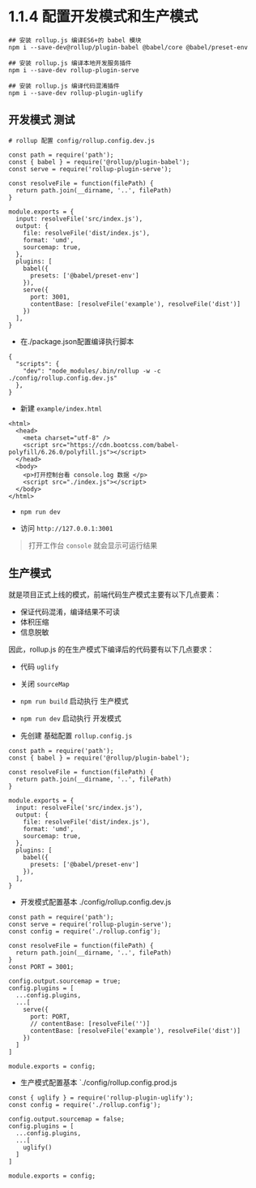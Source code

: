 # 1.1.4 配置开发模式和生产模式

```
## 安装 rollup.js 编译ES6+的 babel 模块
npm i --save-dev@rollup/plugin-babel @babel/core @babel/preset-env 

## 安装 rollup.js 编译本地开发服务插件
npm i --save-dev rollup-plugin-serve

## 安装 rollup.js 编译代码混淆插件
npm i --save-dev rollup-plugin-uglify
```


## 开发模式 测试

```
# rollup 配置 config/rollup.config.dev.js

const path = require('path');
const { babel } = require('@rollup/plugin-babel');
const serve = require('rollup-plugin-serve');

const resolveFile = function(filePath) {
  return path.join(__dirname, '..', filePath)
}

module.exports = {
  input: resolveFile('src/index.js'),
  output: {
    file: resolveFile('dist/index.js'),
    format: 'umd',
    sourcemap: true,
  }, 
  plugins: [
    babel({
      presets: ['@babel/preset-env']
    }),
    serve({
      port: 3001,
      contentBase: [resolveFile('example'), resolveFile('dist')]
    })
  ],
}
```

- 在./package.json配置编译执行脚本
```
{
  "scripts": {
    "dev": "node_modules/.bin/rollup -w -c ./config/rollup.config.dev.js"
  },
}
```


- 新建 `example/index.html `

```
<html>
  <head>
    <meta charset="utf-8" />
    <script src="https://cdn.bootcss.com/babel-polyfill/6.26.0/polyfill.js"></script>
  </head>
  <body>
    <p>打开控制台看 console.log 数据 </p>
    <script src="./index.js"></script>
  </body>
</html>
```

- `npm run dev`

- 访问 `http://127.0.0.1:3001`

>打开工作台 `console` 就会显示可运行结果



## 生产模式 

就是项目正式上线的模式，前端代码生产模式主要有以下几点要素：

- 保证代码混淆，编译结果不可读
- 体积压缩
- 信息脱敏

因此，rollup.js 的在生产模式下编译后的代码要有以下几点要求：

- 代码 `uglify`
- 关闭 `sourceMap`
- `npm run build` 启动执行 生产模式
- `npm run dev` 启动执行 开发模式



- 先创建 基础配置  `rollup.config.js`

```
const path = require('path');
const { babel } = require('@rollup/plugin-babel');

const resolveFile = function(filePath) {
  return path.join(__dirname, '..', filePath)
}

module.exports = {
  input: resolveFile('src/index.js'),
  output: {
    file: resolveFile('dist/index.js'),
    format: 'umd',
    sourcemap: true,
  }, 
  plugins: [
    babel({
      presets: ['@babel/preset-env']
    }),
  ],
}
```
- 开发模式配置基本 ./config/rollup.config.dev.js

```
const path = require('path');
const serve = require('rollup-plugin-serve');
const config = require('./rollup.config');

const resolveFile = function(filePath) {
  return path.join(__dirname, '..', filePath)
}
const PORT = 3001;

config.output.sourcemap = true;
config.plugins = [
  ...config.plugins,
  ...[
    serve({
      port: PORT,
      // contentBase: [resolveFile('')]
      contentBase: [resolveFile('example'), resolveFile('dist')]
    })
  ]
]

module.exports = config;
```

- 生产模式配置基本 `./config/rollup.config.prod.js

```
const { uglify } = require('rollup-plugin-uglify');
const config = require('./rollup.config');

config.output.sourcemap = false;
config.plugins = [
  ...config.plugins,
  ...[
    uglify()
  ]
]

module.exports = config;
```

